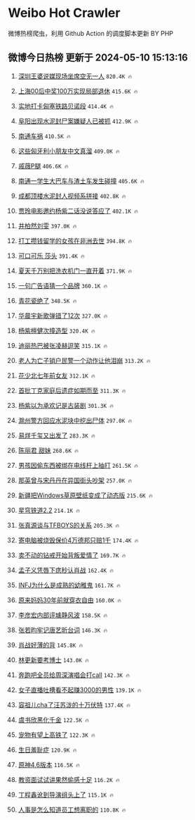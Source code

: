 # Weibo Hot Crawler 



微博热榜爬虫，利用 Github Action 的调度脚本更新 BY PHP 


## 微博今日热榜 更新于 2024-05-10 15:13:16 
1. [深圳王婆说媒现场坐席空无一人](https://s.weibo.com/weibo?q=%23%E6%B7%B1%E5%9C%B3%E7%8E%8B%E5%A9%86%E8%AF%B4%E5%AA%92%E7%8E%B0%E5%9C%BA%E5%9D%90%E5%B8%AD%E7%A9%BA%E6%97%A0%E4%B8%80%E4%BA%BA%23&t=31&band_rank=1&Refer=top) `820.4K 🔥` 

1. [上海00后中奖100万实现局部退休](https://s.weibo.com/weibo?q=%23%E4%B8%8A%E6%B5%B700%E5%90%8E%E4%B8%AD%E5%A5%96100%E4%B8%87%E5%AE%9E%E7%8E%B0%E5%B1%80%E9%83%A8%E9%80%80%E4%BC%91%23&t=31&band_rank=2&Refer=top) `415.6K 🔥` 

1. [实地打卡匈塞铁路贝诺段](https://s.weibo.com/weibo?q=%23%E5%AE%9E%E5%9C%B0%E6%89%93%E5%8D%A1%E5%8C%88%E5%A1%9E%E9%93%81%E8%B7%AF%E8%B4%9D%E8%AF%BA%E6%AE%B5%23&t=31&band_rank=3&Refer=top) `414.4K 🔥` 

1. [阜阳出现水泥封尸案嫌疑人已被抓](https://s.weibo.com/weibo?q=%23%E9%98%9C%E9%98%B3%E5%87%BA%E7%8E%B0%E6%B0%B4%E6%B3%A5%E5%B0%81%E5%B0%B8%E6%A1%88%E5%AB%8C%E7%96%91%E4%BA%BA%E5%B7%B2%E8%A2%AB%E6%8A%93%23&t=31&band_rank=4&Refer=top) `412.9K 🔥` 

1. [南通车祸](https://s.weibo.com/weibo?q=%E5%8D%97%E9%80%9A%E8%BD%A6%E7%A5%B8&t=31&band_rank=5&Refer=top) `410.5K 🔥` 

1. [这些匈牙利小朋友中文真溜](https://s.weibo.com/weibo?q=%E8%BF%99%E4%BA%9B%E5%8C%88%E7%89%99%E5%88%A9%E5%B0%8F%E6%9C%8B%E5%8F%8B%E4%B8%AD%E6%96%87%E7%9C%9F%E6%BA%9C&t=31&band_rank=6&Refer=top) `409.0K 🔥` 

1. [戚薇P腿](https://s.weibo.com/weibo?q=%23%E6%88%9A%E8%96%87P%E8%85%BF%23&t=31&band_rank=7&Refer=top) `406.6K 🔥` 

1. [南通一学生大巴车与渣土车发生碰撞](https://s.weibo.com/weibo?q=%23%E5%8D%97%E9%80%9A%E4%B8%80%E5%AD%A6%E7%94%9F%E5%A4%A7%E5%B7%B4%E8%BD%A6%E4%B8%8E%E6%B8%A3%E5%9C%9F%E8%BD%A6%E5%8F%91%E7%94%9F%E7%A2%B0%E6%92%9E%23&t=31&band_rank=8&Refer=top) `405.6K 🔥` 

1. [成都顶楼水泥封人视频系拼接](https://s.weibo.com/weibo?q=%23%E6%88%90%E9%83%BD%E9%A1%B6%E6%A5%BC%E6%B0%B4%E6%B3%A5%E5%B0%81%E4%BA%BA%E8%A7%86%E9%A2%91%E7%B3%BB%E6%8B%BC%E6%8E%A5%23&t=31&band_rank=9&Refer=top) `402.8K 🔥` 

1. [贾玲电影邀约杨紫二话没说答应了](https://s.weibo.com/weibo?q=%23%E8%B4%BE%E7%8E%B2%E7%94%B5%E5%BD%B1%E9%82%80%E7%BA%A6%E6%9D%A8%E7%B4%AB%E4%BA%8C%E8%AF%9D%E6%B2%A1%E8%AF%B4%E7%AD%94%E5%BA%94%E4%BA%86%23&t=31&band_rank=10&Refer=top) `402.1K 🔥` 

1. [井柏然刘雯](https://s.weibo.com/weibo?q=%E4%BA%95%E6%9F%8F%E7%84%B6%E5%88%98%E9%9B%AF&t=31&band_rank=11&Refer=top) `397.0K 🔥` 

1. [打工攒钱留学的女孩在非洲去世](https://s.weibo.com/weibo?q=%23%E6%89%93%E5%B7%A5%E6%94%92%E9%92%B1%E7%95%99%E5%AD%A6%E7%9A%84%E5%A5%B3%E5%AD%A9%E5%9C%A8%E9%9D%9E%E6%B4%B2%E5%8E%BB%E4%B8%96%23&t=31&band_rank=12&Refer=top) `394.8K 🔥` 

1. [可口可乐 莎头](https://s.weibo.com/weibo?q=%E5%8F%AF%E5%8F%A3%E5%8F%AF%E4%B9%90%20%E8%8E%8E%E5%A4%B4&t=31&band_rank=13&Refer=top) `391.4K 🔥` 

1. [夏天千万别把洗衣机门一直开着](https://s.weibo.com/weibo?q=%23%E5%A4%8F%E5%A4%A9%E5%8D%83%E4%B8%87%E5%88%AB%E6%8A%8A%E6%B4%97%E8%A1%A3%E6%9C%BA%E9%97%A8%E4%B8%80%E7%9B%B4%E5%BC%80%E7%9D%80%23&t=31&band_rank=14&Refer=top) `371.9K 🔥` 

1. [一句广告语猜一个品牌](https://s.weibo.com/weibo?q=%23%E4%B8%80%E5%8F%A5%E5%B9%BF%E5%91%8A%E8%AF%AD%E7%8C%9C%E4%B8%80%E4%B8%AA%E5%93%81%E7%89%8C%23&t=31&band_rank=15&Refer=top) `360.1K 🔥` 

1. [青花瓷绝了](https://s.weibo.com/weibo?q=%E9%9D%92%E8%8A%B1%E7%93%B7%E7%BB%9D%E4%BA%86&t=31&band_rank=16&Refer=top) `348.5K 🔥` 

1. [华晨宇新歌弹错了12次](https://s.weibo.com/weibo?q=%23%E5%8D%8E%E6%99%A8%E5%AE%87%E6%96%B0%E6%AD%8C%E5%BC%B9%E9%94%99%E4%BA%8612%E6%AC%A1%23&t=31&band_rank=17&Refer=top) `327.0K 🔥` 

1. [杨紫檀健次撞造型](https://s.weibo.com/weibo?q=%23%E6%9D%A8%E7%B4%AB%E6%AA%80%E5%81%A5%E6%AC%A1%E6%92%9E%E9%80%A0%E5%9E%8B%23&t=31&band_rank=18&Refer=top) `320.4K 🔥` 

1. [迪丽热巴被张凌赫逗笑](https://s.weibo.com/weibo?q=%23%E8%BF%AA%E4%B8%BD%E7%83%AD%E5%B7%B4%E8%A2%AB%E5%BC%A0%E5%87%8C%E8%B5%AB%E9%80%97%E7%AC%91%23&t=31&band_rank=19&Refer=top) `315.1K 🔥` 

1. [老人为亡子销户民警一个动作让他泪崩](https://s.weibo.com/weibo?q=%23%E8%80%81%E4%BA%BA%E4%B8%BA%E4%BA%A1%E5%AD%90%E9%94%80%E6%88%B7%E6%B0%91%E8%AD%A6%E4%B8%80%E4%B8%AA%E5%8A%A8%E4%BD%9C%E8%AE%A9%E4%BB%96%E6%B3%AA%E5%B4%A9%23&t=31&band_rank=20&Refer=top) `313.2K 🔥` 

1. [花少北七年前女友](https://s.weibo.com/weibo?q=%23%E8%8A%B1%E5%B0%91%E5%8C%97%E4%B8%83%E5%B9%B4%E5%89%8D%E5%A5%B3%E5%8F%8B%23&t=31&band_rank=21&Refer=top) `312.1K 🔥` 

1. [首批丁克家庭后遗症如期而至](https://s.weibo.com/weibo?q=%23%E9%A6%96%E6%89%B9%E4%B8%81%E5%85%8B%E5%AE%B6%E5%BA%AD%E5%90%8E%E9%81%97%E7%97%87%E5%A6%82%E6%9C%9F%E8%80%8C%E8%87%B3%23&t=31&band_rank=22&Refer=top) `311.3K 🔥` 

1. [杨紫以为承欢记是古装剧](https://s.weibo.com/weibo?q=%23%E6%9D%A8%E7%B4%AB%E4%BB%A5%E4%B8%BA%E6%89%BF%E6%AC%A2%E8%AE%B0%E6%98%AF%E5%8F%A4%E8%A3%85%E5%89%A7%23&t=31&band_rank=23&Refer=top) `301.3K 🔥` 

1. [滁州警方回应水泥块中挖出尸体](https://s.weibo.com/weibo?q=%23%E6%BB%81%E5%B7%9E%E8%AD%A6%E6%96%B9%E5%9B%9E%E5%BA%94%E6%B0%B4%E6%B3%A5%E5%9D%97%E4%B8%AD%E6%8C%96%E5%87%BA%E5%B0%B8%E4%BD%93%23&t=31&band_rank=24&Refer=top) `297.0K 🔥` 

1. [易烊千玺又出发了](https://s.weibo.com/weibo?q=%23%E6%98%93%E7%83%8A%E5%8D%83%E7%8E%BA%E5%8F%88%E5%87%BA%E5%8F%91%E4%BA%86%23&t=31&band_rank=25&Refer=top) `283.3K 🔥` 

1. [陈丽君 甜妹](https://s.weibo.com/weibo?q=%E9%99%88%E4%B8%BD%E5%90%9B%20%E7%94%9C%E5%A6%B9&t=31&band_rank=26&Refer=top) `268.6K 🔥` 

1. [男孩因偷东西被绑在电线杆上抽打](https://s.weibo.com/weibo?q=%23%E7%94%B7%E5%AD%A9%E5%9B%A0%E5%81%B7%E4%B8%9C%E8%A5%BF%E8%A2%AB%E7%BB%91%E5%9C%A8%E7%94%B5%E7%BA%BF%E6%9D%86%E4%B8%8A%E6%8A%BD%E6%89%93%23&t=31&band_rank=27&Refer=top) `261.5K 🔥` 

1. [那英曾与宋丹丹在异国街头吵架](https://s.weibo.com/weibo?q=%23%E9%82%A3%E8%8B%B1%E6%9B%BE%E4%B8%8E%E5%AE%8B%E4%B8%B9%E4%B8%B9%E5%9C%A8%E5%BC%82%E5%9B%BD%E8%A1%97%E5%A4%B4%E5%90%B5%E6%9E%B6%23&t=31&band_rank=28&Refer=top) `257.0K 🔥` 

1. [新疆把Windows草原壁纸变成了动态版](https://s.weibo.com/weibo?q=%23%E6%96%B0%E7%96%86%E6%8A%8AWindows%E8%8D%89%E5%8E%9F%E5%A3%81%E7%BA%B8%E5%8F%98%E6%88%90%E4%BA%86%E5%8A%A8%E6%80%81%E7%89%88%23&t=31&band_rank=29&Refer=top) `215.6K 🔥` 

1. [星穹铁道2.2](https://s.weibo.com/weibo?q=%23%E6%98%9F%E7%A9%B9%E9%93%81%E9%81%932.2%23&t=31&band_rank=30&Refer=top) `214.1K 🔥` 

1. [张真源谈与TFBOYS的关系](https://s.weibo.com/weibo?q=%23%E5%BC%A0%E7%9C%9F%E6%BA%90%E8%B0%88%E4%B8%8ETFBOYS%E7%9A%84%E5%85%B3%E7%B3%BB%23&t=31&band_rank=31&Refer=top) `205.3K 🔥` 

1. [寄电脑被烧毁保价4万德邦只赔1千](https://s.weibo.com/weibo?q=%23%E5%AF%84%E7%94%B5%E8%84%91%E8%A2%AB%E7%83%A7%E6%AF%81%E4%BF%9D%E4%BB%B74%E4%B8%87%E5%BE%B7%E9%82%A6%E5%8F%AA%E8%B5%941%E5%8D%83%23&t=31&band_rank=32&Refer=top) `174.4K 🔥` 

1. [卖不动的钻戒开始背叛爱情了](https://s.weibo.com/weibo?q=%23%E5%8D%96%E4%B8%8D%E5%8A%A8%E7%9A%84%E9%92%BB%E6%88%92%E5%BC%80%E5%A7%8B%E8%83%8C%E5%8F%9B%E7%88%B1%E6%83%85%E4%BA%86%23&t=31&band_rank=33&Refer=top) `169.7K 🔥` 

1. [孟子义凭唇下痣秒认肖战](https://s.weibo.com/weibo?q=%23%E5%AD%9F%E5%AD%90%E4%B9%89%E5%87%AD%E5%94%87%E4%B8%8B%E7%97%A3%E7%A7%92%E8%AE%A4%E8%82%96%E6%88%98%23&t=31&band_rank=34&Refer=top) `162.4K 🔥` 

1. [INFJ为什么是成熟的幼稚鬼](https://s.weibo.com/weibo?q=%23INFJ%E4%B8%BA%E4%BB%80%E4%B9%88%E6%98%AF%E6%88%90%E7%86%9F%E7%9A%84%E5%B9%BC%E7%A8%9A%E9%AC%BC%23&t=31&band_rank=35&Refer=top) `161.7K 🔥` 

1. [原来妈妈30年前就穿衣自由](https://s.weibo.com/weibo?q=%23%E5%8E%9F%E6%9D%A5%E5%A6%88%E5%A6%8830%E5%B9%B4%E5%89%8D%E5%B0%B1%E7%A9%BF%E8%A1%A3%E8%87%AA%E7%94%B1%23&t=31&band_rank=36&Refer=top) `160.0K 🔥` 

1. [李彦宏内部评璩静风波](https://s.weibo.com/weibo?q=%23%E6%9D%8E%E5%BD%A6%E5%AE%8F%E5%86%85%E9%83%A8%E8%AF%84%E7%92%A9%E9%9D%99%E9%A3%8E%E6%B3%A2%23&t=31&band_rank=37&Refer=top) `158.5K 🔥` 

1. [张若昀牢记唐艺昕台词](https://s.weibo.com/weibo?q=%23%E5%BC%A0%E8%8B%A5%E6%98%80%E7%89%A2%E8%AE%B0%E5%94%90%E8%89%BA%E6%98%95%E5%8F%B0%E8%AF%8D%23&t=31&band_rank=38&Refer=top) `146.3K 🔥` 

1. [肖战好薄的背](https://s.weibo.com/weibo?q=%23%E8%82%96%E6%88%98%E5%A5%BD%E8%96%84%E7%9A%84%E8%83%8C%23&t=31&band_rank=39&Refer=top) `145.8K 🔥` 

1. [林更新要考博士](https://s.weibo.com/weibo?q=%23%E6%9E%97%E6%9B%B4%E6%96%B0%E8%A6%81%E8%80%83%E5%8D%9A%E5%A3%AB%23&t=31&band_rank=40&Refer=top) `143.0K 🔥` 

1. [奔跑吧全员给周深演唱会打call](https://s.weibo.com/weibo?q=%23%E5%A5%94%E8%B7%91%E5%90%A7%E5%85%A8%E5%91%98%E7%BB%99%E5%91%A8%E6%B7%B1%E6%BC%94%E5%94%B1%E4%BC%9A%E6%89%93call%23&t=31&band_rank=41&Refer=top) `142.3K 🔥` 

1. [女子直播吐槽看不起赚3000的男性](https://s.weibo.com/weibo?q=%23%E5%A5%B3%E5%AD%90%E7%9B%B4%E6%92%AD%E5%90%90%E6%A7%BD%E7%9C%8B%E4%B8%8D%E8%B5%B7%E8%B5%9A3000%E7%9A%84%E7%94%B7%E6%80%A7%23&t=31&band_rank=42&Refer=top) `139.1K 🔥` 

1. [容祖儿cha了汪苏泷的十万伏特](https://s.weibo.com/weibo?q=%E5%AE%B9%E7%A5%96%E5%84%BFcha%E4%BA%86%E6%B1%AA%E8%8B%8F%E6%B3%B7%E7%9A%84%E5%8D%81%E4%B8%87%E4%BC%8F%E7%89%B9&t=31&band_rank=43&Refer=top) `137.4K 🔥` 

1. [虞书欣黑化千金](https://s.weibo.com/weibo?q=%23%E8%99%9E%E4%B9%A6%E6%AC%A3%E9%BB%91%E5%8C%96%E5%8D%83%E9%87%91%23&t=31&band_rank=44&Refer=top) `122.5K 🔥` 

1. [宠物有望上高铁了](https://s.weibo.com/weibo?q=%23%E5%AE%A0%E7%89%A9%E6%9C%89%E6%9C%9B%E4%B8%8A%E9%AB%98%E9%93%81%E4%BA%86%23&t=31&band_rank=45&Refer=top) `122.3K 🔥` 

1. [生日羞耻症](https://s.weibo.com/weibo?q=%E7%94%9F%E6%97%A5%E7%BE%9E%E8%80%BB%E7%97%87&t=31&band_rank=46&Refer=top) `120.9K 🔥` 

1. [原神4.6版本](https://s.weibo.com/weibo?q=%23%E5%8E%9F%E7%A5%9E4.6%E7%89%88%E6%9C%AC%23&t=31&band_rank=47&Refer=top) `116.5K 🔥` 

1. [教资面试试讲果然偷感十足](https://s.weibo.com/weibo?q=%23%E6%95%99%E8%B5%84%E9%9D%A2%E8%AF%95%E8%AF%95%E8%AE%B2%E6%9E%9C%E7%84%B6%E5%81%B7%E6%84%9F%E5%8D%81%E8%B6%B3%23&t=31&band_rank=48&Refer=top) `116.2K 🔥` 

1. [丁程鑫讹到导演组头上了](https://s.weibo.com/weibo?q=%23%E4%B8%81%E7%A8%8B%E9%91%AB%E8%AE%B9%E5%88%B0%E5%AF%BC%E6%BC%94%E7%BB%84%E5%A4%B4%E4%B8%8A%E4%BA%86%23&t=31&band_rank=49&Refer=top) `115.1K 🔥` 

1. [人事是怎么知道员工想离职的](https://s.weibo.com/weibo?q=%E4%BA%BA%E4%BA%8B%E6%98%AF%E6%80%8E%E4%B9%88%E7%9F%A5%E9%81%93%E5%91%98%E5%B7%A5%E6%83%B3%E7%A6%BB%E8%81%8C%E7%9A%84&t=31&band_rank=50&Refer=top) `110.8K 🔥` 

